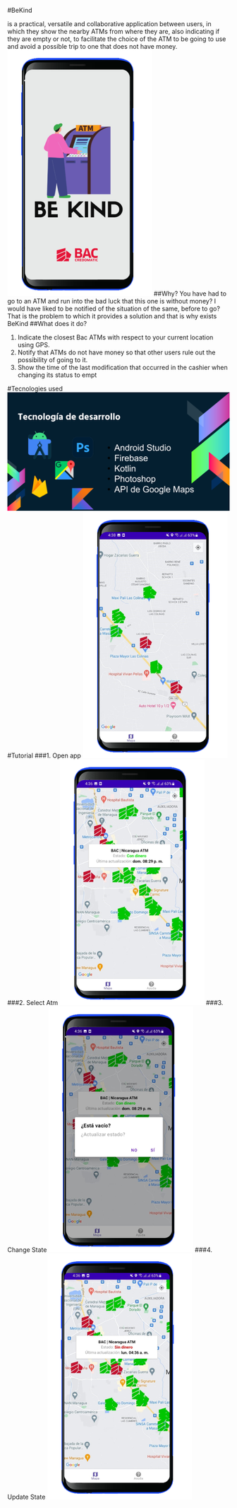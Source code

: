 #BeKind

is a practical, versatile and collaborative application
between users, in which they show the nearby ATMs from where they are, also indicating if they are empty or not, to facilitate the choice of the ATM to be going to use and avoid a possible trip to one that does not have money.
![](https://github.com/J2rg3n-B3rm2d3z/FinalProject/blob/master/assets/splashScreen.png?raw=true)
##Why?
You have had to go to an ATM and run into the bad
luck that this one is without money? I would have
liked to be notified of the situation of the same, before
to go?
That is the problem to which it provides a solution and that is why
exists BeKind
##What does it do?
1. Indicate the closest Bac ATMs with respect to your current location using GPS.
2. Notify that ATMs do not have money so that other users rule out the possibility of going to it.
3. Show the time of the last modification that occurred in the cashier when changing its status to empt

#Tecnologies used
![](https://github.com/J2rg3n-B3rm2d3z/FinalProject/blob/master/assets/technologies%20used.png?raw=true)
#Tutorial 
###1. Open app
![](https://github.com/J2rg3n-B3rm2d3z/FinalProject/blob/master/assets/mainScreen.png?raw=true)
###2. Select Atm
![](https://github.com/J2rg3n-B3rm2d3z/FinalProject/blob/master/assets/selectAtm.png?raw=true)
###3. Change State
![](https://github.com/J2rg3n-B3rm2d3z/FinalProject/blob/master/assets/changeState.png?raw=true)
###4. Update State
![](https://github.com/J2rg3n-B3rm2d3z/FinalProject/blob/master/assets/updatedState.png?raw=true)
